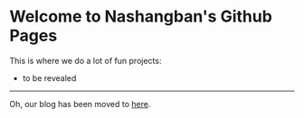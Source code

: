 # Welcome to Nashangban's Github Pages

This is where we do a lot of fun projects:

* to be revealed


---

Oh, our blog has been moved to [here](http://blog.nextoffer.com).
